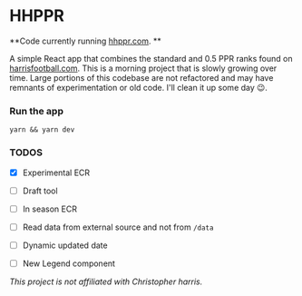 # HHPPR
**Code currently running [hhppr.com](https://hhppr.com). **

A simple React app that combines the standard and 0.5 PPR ranks found on [harrisfootball.com](https://harrisfootball.com). This is a morning project that is slowly growing over time. Large portions of this codebase are not refactored and may have remnants of experimentation or old code.  I'll clean it up some day 😉.

### Run the app
```
yarn && yarn dev
```

### TODOS
- [x] Experimental ECR 
- [ ] Draft tool
- [ ] In season ECR
- [ ] Read data from external source and not from `/data`
- [ ] Dynamic updated date
- [ ] New Legend component


_This project is not affiliated with Christopher harris._
